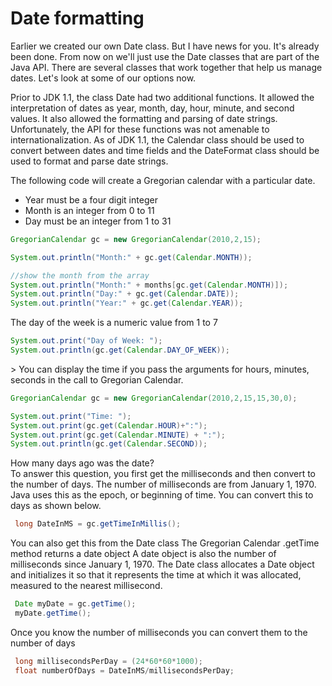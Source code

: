 # Date formatting

Earlier we created our own Date class. But I have news for you. It's already been done. From now on we'll just use the Date classes that are part of the Java API. There are several classes that work together that help us manage dates. Let's look at some of our options now.

Prior to JDK 1.1, the class Date had two additional functions. It allowed the interpretation of dates as year, month, day, hour, minute, and second values. It also allowed the formatting and parsing of date strings. Unfortunately, the API for these functions was not amenable to internationalization. As of JDK 1.1, the Calendar class should be used to convert between dates and time fields and the DateFormat class should be used to format and parse date strings.

The following code will create a Gregorian calendar with a particular date.

* Year must be a four digit integer
* Month is an integer from 0 to 11
* Day must be an integer from 1 to 31

```java
GregorianCalendar gc = new GregorianCalendar(2010,2,15);

System.out.println("Month:" + gc.get(Calendar.MONTH));

//show the month from the array
System.out.println("Month:" + months[gc.get(Calendar.MONTH)]);
System.out.println("Day:" + gc.get(Calendar.DATE));
System.out.println("Year:" + gc.get(Calendar.YEAR));
```

The day of the week is a numeric value from 1 to 7

```java
System.out.print("Day of Week: ");
System.out.println(gc.get(Calendar.DAY_OF_WEEK));
```

&gt; You can display the time if you pass the arguments for hours, minutes, seconds in the call to Gregorian Calendar.

```java
GregorianCalendar gc = new GregorianCalendar(2010,2,15,15,30,0);

System.out.print("Time: ");
System.out.print(gc.get(Calendar.HOUR)+":");
System.out.print(gc.get(Calendar.MINUTE) + ":");
System.out.println(gc.get(Calendar.SECOND));
```

How many days ago was the date?  
 To answer this question, you first get the milliseconds and then convert to the number of days. The number of milliseconds are from January 1, 1970. Java uses this as the epoch, or beginning of time. You can convert this to days as shown below.

```java
 long DateInMS = gc.getTimeInMillis();
```

You can also get this from the Date class The Gregorian Calendar .getTime method returns a date object A date object is also the number of milliseconds since January 1, 1970. The Date class allocates a Date object and initializes it so that it represents the time at which it was allocated, measured to the nearest millisecond.

```java
 Date myDate = gc.getTime();
 myDate.getTime();
```

Once you know the number of milliseconds you can convert them to the number of days

```java
 long millisecondsPerDay = (24*60*60*1000);
 float numberOfDays = DateInMS/millisecondsPerDay;
```

